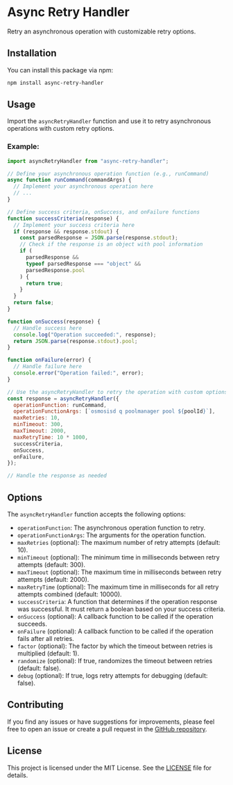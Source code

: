 # Async Retry Handler

Retry an asynchronous operation with customizable retry options.

## Installation

You can install this package via npm:

```bash
npm install async-retry-handler
```

## Usage

Import the `asyncRetryHandler` function and use it to retry asynchronous operations with custom retry options.

### Example:

```js
import asyncRetryHandler from "async-retry-handler";

// Define your asynchronous operation function (e.g., runCommand)
async function runCommand(commandArgs) {
  // Implement your asynchronous operation here
  // ...
}

// Define success criteria, onSuccess, and onFailure functions
function successCriteria(response) {
  // Implement your success criteria here
  if (response && response.stdout) {
    const parsedResponse = JSON.parse(response.stdout);
    // Check if the response is an object with pool information
    if (
      parsedResponse &&
      typeof parsedResponse === "object" &&
      parsedResponse.pool
    ) {
      return true;
    }
  }
  return false;
}

function onSuccess(response) {
  // Handle success here
  console.log("Operation succeeded:", response);
  return JSON.parse(response.stdout).pool;
}

function onFailure(error) {
  // Handle failure here
  console.error("Operation failed:", error);
}

// Use the asyncRetryHandler to retry the operation with custom options
const response = asyncRetryHandler({
  operationFunction: runCommand,
  operationFunctionArgs: [`osmosisd q poolmanager pool ${poolId}`],
  maxRetries: 10,
  minTimeout: 300,
  maxTimeout: 2000,
  maxRetryTime: 10 * 1000,
  successCriteria,
  onSuccess,
  onFailure,
});

// Handle the response as needed
```

## Options

The `asyncRetryHandler` function accepts the following options:

- `operationFunction`: The asynchronous operation function to retry.
- `operationFunctionArgs`: The arguments for the operation function.
- `maxRetries` (optional): The maximum number of retry attempts (default: 10).
- `minTimeout` (optional): The minimum time in milliseconds between retry attempts (default: 300).
- `maxTimeout` (optional): The maximum time in milliseconds between retry attempts (default: 2000).
- `maxRetryTime` (optional): The maximum time in milliseconds for all retry attempts combined (default: 10000).
- `successCriteria`: A function that determines if the operation response was successful. It must return a boolean based on your success criteria.
- `onSuccess` (optional): A callback function to be called if the operation succeeds.
- `onFailure` (optional): A callback function to be called if the operation fails after all retries.
- `factor` (optional): The factor by which the timeout between retries is multiplied (default: 1).
- `randomize` (optional): If true, randomizes the timeout between retries (default: false).
- `debug` (optional): If true, logs retry attempts for debugging (default: false).

## Contributing

If you find any issues or have suggestions for improvements, please feel free to open an issue or create a pull request in the [GitHub repository](https://github.com/jasbanza/async-retry-handler).


## License

This project is licensed under the MIT License. See the [LICENSE](https://github.com/jasbanza/async-retry-handler/blob/main/LICENSE) file for details.
